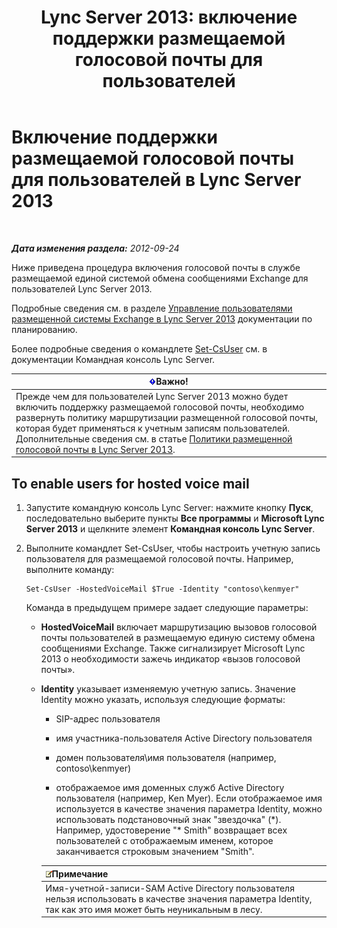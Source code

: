 ﻿---
title: 'Lync Server 2013: включение поддержки размещаемой голосовой почты для пользователей'
TOCTitle: Включение поддержки размещаемой голосовой почты для пользователей
ms:assetid: fa559f8f-ef99-43a1-b580-9e998b95efb8
ms:mtpsurl: https://technet.microsoft.com/ru-ru/library/Gg413062(v=OCS.15)
ms:contentKeyID: 49311729
ms.date: 05/19/2016
mtps_version: v=OCS.15
ms.translationtype: HT
---

# Включение поддержки размещаемой голосовой почты для пользователей в Lync Server 2013

 

_**Дата изменения раздела:** 2012-09-24_

Ниже приведена процедура включения голосовой почты в службе размещаемой единой системой обмена сообщениями Exchange для пользователей Lync Server 2013.

Подробные сведения см. в разделе [Управление пользователями размещенной системы Exchange в Lync Server 2013](lync-server-2013-hosted-exchange-user-management.md) документации по планированию.

Более подробные сведения о командлете [Set-CsUser](set-csuser.md) см. в документации Командная консоль Lync Server.

<table>
<thead>
<tr class="header">
<th><img src="images/JJ618369.important(OCS.15).gif" title="important" alt="important" />Важно!</th>
</tr>
</thead>
<tbody>
<tr class="odd">
<td>Прежде чем для пользователей Lync Server 2013 можно будет включить поддержку размещаемой голосовой почты, необходимо развернуть политику маршрутизации размещенной голосовой почты, которая будет применяться к учетным записям пользователей. Дополнительные сведения см. в статье <a href="lync-server-2013-hosted-voice-mail-policies.md">Политики размещенной голосовой почты в Lync Server 2013</a>.</td>
</tr>
</tbody>
</table>


## To enable users for hosted voice mail

1.  Запустите командную консоль Lync Server: нажмите кнопку **Пуск**, последовательно выберите пункты **Все программы** и **Microsoft Lync Server 2013** и щелкните элемент **Командная консоль Lync Server**.

2.  Выполните командлет Set-CsUser, чтобы настроить учетную запись пользователя для размещаемой голосовой почты. Например, выполните команду:
    
        Set-CsUser -HostedVoiceMail $True -Identity "contoso\kenmyer"
    
    Команда в предыдущем примере задает следующие параметры:
    
      - **HostedVoiceMail** включает маршрутизацию вызовов голосовой почты пользователей в размещаемую единую систему обмена сообщениями Exchange. Также сигнализирует Microsoft Lync 2013 о необходимости зажечь индикатор «вызов голосовой почты».
    
      - **Identity** указывает изменяемую учетную запись. Значение Identity можно указать, используя следующие форматы:
        
          - SIP-адрес пользователя
        
          - имя участника-пользователя Active Directory пользователя
        
          - домен пользователя\\имя пользователя (например, contoso\\kenmyer)
        
          - отображаемое имя доменных служб Active Directory пользователя (например, Ken Myer). Если отображаемое имя используется в качестве значения параметра Identity, можно использовать подстановочный знак "звездочка" (\*). Например, удостоверение "\* Smith" возвращает всех пользователей с отображаемым именем, которое заканчивается строковым значением "Smith".
        
        <table>
        <thead>
        <tr class="header">
        <th><img src="images/Gg398412.note(OCS.15).gif" title="note" alt="note" />Примечание</th>
        </tr>
        </thead>
        <tbody>
        <tr class="odd">
        <td>Имя-учетной-записи-SAM Active Directory пользователя нельзя использовать в качестве значения параметра Identity, так как это имя может быть неуникальным в лесу.</td>
        </tr>
        </tbody>
        </table>

